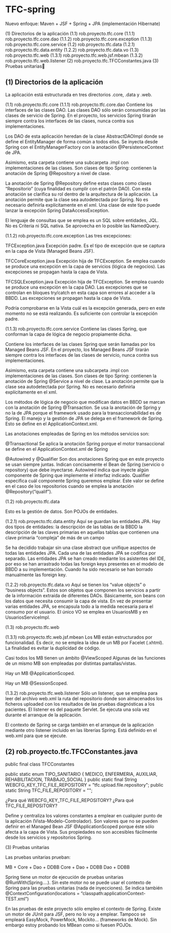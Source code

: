 TFC-spring
==========

Nuevo enfoque: Maven + JSF + Spring + JPA (implementación Hibernate)


(1) Directorios de la aplicación
(1.1) rob.proyecto.tfc.core
(1.1.1) rob.proyecto.tfc.core.dao
(1.1.2) rob.proyecto.tfc.core.exception
(1.1.3) rob.proyecto.tfc.core.service
(1.2) rob.proyecto.tfc.data
(1.2.1) rob.proyecto.tfc.data.entity
(1.2.2) rob.proyecto.tfc.data.vo
(1.3) rob.proyecto.tfc.web
(1.3.1) rob.proyecto.tfc.web.jsf.mbean
(1.3.2) rob.proyecto.tfc.web.listener
(2) rob.proyecto.tfc.TFCConstantes.java
(3) Pruebas unitarias



(1) Directorios de la aplicación
--------------------------------
La aplicación está estructurada en tres directorios .core, .data y .web.

(1.1) rob.proyecto.tfc.core
(1.1.1) rob.proyecto.tfc.core.dao
Contiene los interfaces de las clases DAO. 
Las clases DAO sólo serán consumidas por las clases de servicio de Spring. 
En el proyecto, los servicios Spring tirarán siempre contra los interfaces de las clases, nunca contra sus implementaciones.

Los DAO de esta aplicación heredan de la clase AbstractDAOImpl donde se define el EntityManager de forma común a todos ellos. Se inyecta desde Spring con el EntityManagerFactory con la anotación @PersistenceContext de JPA. 

Asimismo, esta carpeta contiene una subcarpeta .impl con implementaciones de las clases. 
Son clases de tipo Spring: contienen la anotación de Spring @Repository a nivel de clase. 

La anotación de Spring @Repository define estas clases como clases “Repositorio” (cuya finalidad es cumplir con el patrón DAO). 
Con esta anotación se clarifica su rol dentro de la arquitectura de la aplicación. 
La anotación permite que la clase sea autodetectada por Spring. No es necesario definirla explícitamente en el xml.
Una clase de este tipo puede lanzar la excepción Spring DataAccessException. 

El lenguaje de consultas que se emplea es un SQL sobre entidades, JQL. No es Criteria ni SQL nativa. Se aprovecha en lo posible las NamedQuery.

(1.1.2) rob.proyecto.tfc.core.exception
Las tres excepciones: 

TFCException.java
Excepción padre. 
Es el tipo de excepción que se captura en la capa de Vista (Managed Beans JSF). 

TFCCoreException.java
Excepción hija de TFCException. 
Se emplea cuando se produce una excepción en la capa de servicios (lógica de negocios). 
Las excepciones se propagan hasta la capa de Vista. 
 
TFCSQLException.java
Excepción hija de TFCException. 
Se emplea cuando se produce una excepción en la capa DAO. 
Las excepciones que se controlan en bloques try/catch en esta capa son errores al acceder a la BBDD.
Las excepciones se propagan hasta la capa de Vista.

Podría comprobarse en la Vista cuál es la excepción generada, pero en este momento no se está realizando. Es suficiente con controlar la excepción padre.

(1.1.3) rob.proyecto.tfc.core.service
Contiene las clases Spring, que conforman la capa de lógica de negocio propiamente dicha. 

Contiene los interfaces de las clases Spring que serán llamadas por los Managed Beans JSF. 
En el proyecto, los Managed Beans JSF tirarán siempre contra los interfaces de las clases de servicio, nunca contra sus implementaciones.

Asimismo, esta carpeta contiene una subcarpeta .impl con implementaciones de las clases. 
Son clases de tipo Spring: contienen la anotación de Spring @Service a nivel de clase. 
La anotación permite que la clase sea autodetectada por Spring. No es necesario definirla explícitamente en el xml.

Los métodos de lógica de negocio que modifican datos en BBDD se marcan con la anotación de Spring @Transaction. Se usa la anotación de Spring y no la de JPA porque el framework usado para la transaccionabilidad es de Spring. 
El manejo y la gestión de JPA se delega en el framework de Spring. Esto se define en el ApplicationContext.xml. 

Las anotaciones empleadas de Spring en los métodos servicios son: 

@Transactional 
Se aplica la anotación Spring porque el motor transaccional se define en el ApplicationContext.xml de Spring

@Autowired y @Qualifier
Son dos anotaciones Spring que en este proyecto se usan siempre juntas. Indican concisamente el Bean de Spring (servicio o repository) que debe inyectarse. 
Autowired indica que inyecte algún componente de Spring que implemente el interfaz indicado. 
Qualifier especifica cuál componente Spring queremos emplear. Este valor se define en el caso de los repositorios cuando se emplea la anotación @Repository(“qualif”). 


(1.2) rob.proyecto.tfc.data

Esto es la gestión de datos. 
Son POJOs de entidades. 

(1.2.1) rob.proyecto.tfc.data.entity
Aquí se guardan las entidades JPA. Hay dos tipos de entidades:
la descripción de las tablas de la BBDD
la descripción de las claves primarias en aquellas tablas que contienen una clave primaria “compleja” de más de un campo

Se ha decidido trabajar sin una clase abstract que unifique aspectos de todas las entidades JPA. Cada una de las entidades JPA se codifica por separado. 
Las entidades JPA se han creado mediante los asistentes del IDE, por eso se han arrastrado todas las foreign keys presentes en el modelo de BBDD a su implementación. Cuando ha sido necesario se han borrado manualmente las foreign key. 

(1.2.2) rob.proyecto.tfc.data.vo
Aquí se tienen los “value objects” o “business objects”. 
Estos son objetos que componen los servicios a partir de la información extraída de diferentes DAOs. 
Básicamente, son beans con los datos que necesita consumir la capa de vista. En vez de presentar varias entidades JPA, se encapsula todo a la medida necesaria para el consumo por el usuario.
El único VO se emplea en UsuariosMB y en UsuariosServiceImpl. 

(1.3) rob.proyecto.tfc.web

(1.3.1) rob.proyecto.tfc.web.jsf.mbean
Los MB están estructurados por funcionalidad. 
Es decir, no se  emplea la idea de un MB por Facelet (.xhtml). La finalidad es evitar la duplicidad de código. 

Casi todos los MB tienen un ámbito @ViewScoped
Algunas de las funciones de un mismo MB son empleadas por distintas pantallas/vistas.

Hay un MB @ApplicationScoped. 


Hay un MB @SessionScoped. 


(1.3.2) rob.proyecto.tfc.web.listener
Sólo un listener, que se emplea para leer del archivo web.xml la ruta del repositorio donde son almacenados los ficheros uploaded con los resultados de las pruebas diagnósticas a los pacientes. 
El listener es del paquete Servlet. 
Se ejecuta una sola vez durante el arranque de la aplicación. 

El contexto de Spring se carga también en el arranque de la aplicación mediante otro listener incluido en las librerías Spring. 
Está definido en el web.xml para que se ejecute. 

(2) rob.proyecto.tfc.TFCConstantes.java
---------------------------------------
public final class TFCConstantes

public static enum TIPO_SANITARIO {
		MEDICO, ENFERMERIA, AUXILIAR, REHABILITACION, TRABAJO_SOCIAL
}
public static final String WEBCFG_KEY_TFC_FILE_REPOSITORY = "tfc.upload.file.repository";
public static String       TFC_FILE_REPOSITORY = "";

¿Para qué WEBCFG_KEY_TFC_FILE_REPOSITORY?
¿Para qué TFC_FILE_REPOSITORY?

Define y centraliza los valores constantes a emplear en cualquier punto de la aplicación (Vista-Modelo-Controlador).
Son valores que no se pueden definir en el Managed Bean JSF @ApplicationScoped porque éste sólo afecta a la capa de Vista. Sus propiedades no son accesibles fácilmente desde los servicios y repositorios Spring. 


(3) Pruebas unitarias

Las pruebas unitarias prueban: 

MB + Core  + Dao + DDBB
Core + Dao + DDBB
Dao + DDBB 

Spring tiene un motor de ejecución de pruebas unitarias @RunWith(Spring….). 
Sin este motor no se puede usar el contexto de Spring para las pruebas unitarias (nada de inyecciones). 
Se indica también @ContextConfiguration(locations = “classpath:applicationContext-TEST.xml”) 

En las pruebas de este proyecto sólo empleo el contexto de Spring. 
Existe un motor de JUnit para JSF, pero no lo voy a emplear. Tampoco se empleará EasyMock, PowerMock, Mockito… (frameworks de Mock). 
Sin embargo estoy probando los MBean como si fuesen POJOs. 





